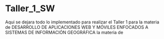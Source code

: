 # Taller_1_SW
Aqui se dejara todo lo implementado para realizar el Taller 1 para la materia de DESARROLLO DE APLICACIONES WEB Y MÓVILES ENFOCADOS A SISTEMAS DE INFORMACIÓN GEOGRÁFICA la materia de

